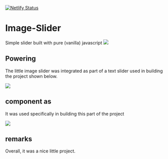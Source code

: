 [![Netlify Status](https://api.netlify.com/api/v1/badges/a9e55f42-e40e-4951-91d3-5af3b25b35a5/deploy-status)](https://app.netlify.com/sites/z-image-slider/deploys)
# Image-Slider
Simple slider built with pure (vanilla) javascript
<img src="https://z-image-slider.netlify.app/static/images/main_app.jpg"/>

## Powering
The little image slider was integrated as part of a text slider used in building the project shown below.

<img src="https://z-image-slider.netlify.app/static/images/past_of.jpg"/>


## component as
It was used specifically in building this part of the project

<img src="https://z-image-slider.netlify.app/static/images/componet.jpg"/>

## remarks
Overall, it was a nice little project.
